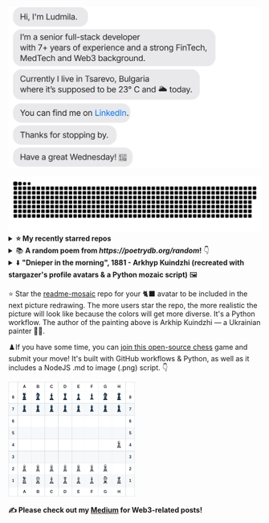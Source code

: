 [![](https://raw.githubusercontent.com/milaabl/milaabl/main/chat.svg)](https://www.linkedin.com/in/ludmila-a-dev/)

<!-- https://github.com/milaabl/milaabl/assets/86361434/c35b0e6f-acf0-435e-920d-b90faa4788ad -->

<img alt="Snake eating my contributions for breakfast🧉" src="https://raw.githubusercontent.com/milaabl/milaabl-readme/preview/github-contribution-grid-snake.svg" />

<details>
<summary>
  <strong>⭐ My recently starred repos </strong>
</summary>
  
<!-- Starred repos start -->
| Name | Url | Stars | Description |
| --- | --- |  --- |  --- |
| Xunzhuo/Xunzhuo|https://github.com/Xunzhuo/Xunzhuo|37|About me|
| zcaceres/interview-prep|https://github.com/zcaceres/interview-prep|1|algos, data structures etc.|
| zcaceres/snoop|https://github.com/zcaceres/snoop|3|Like grep or ack... for the DOM|
| zcaceres/zcaceres|https://github.com/zcaceres/zcaceres|2|Super secret Github profile README thing|
| zcaceres/dotfiles|https://github.com/zcaceres/dotfiles|2|System setup w/dotfiles, tools, and apps automated with Ansible. Forever a WIP.|
| glitch-txs/walletconnect-cafe|https://github.com/glitch-txs/walletconnect-cafe|2|Ethereum-provider implementation with Cafe (global state manager)|
| glitch-txs/metamask-csp-firefox|https://github.com/glitch-txs/metamask-csp-firefox|4|MetaMask is blocked by Firefox when using CSP|
| glitch-txs/next-auth|https://github.com/glitch-txs/next-auth|1|Authentication for the Web.|
| michaelsbradleyjr/nim-notcurses|https://github.com/michaelsbradleyjr/nim-notcurses|26|Nim wrapper for Notcurses: blingful TUIs and character graphics|
| arianXdev/hardhat-jest|https://github.com/arianXdev/hardhat-jest|10|A Hardhat plugin that allows you to use Jest easily!|
| przemek890/Gender_prediction|https://github.com/przemek890/Gender_prediction|4|An application that utilizes camera input to predict a person's gender using a convolutional layer in PyTorch.|
| pieralukasz/pixel-recruitment-task|https://github.com/pieralukasz/pixel-recruitment-task|1|Zadanie rekrutacyjne Pixel Technology|
| SaraRasoulian/oop-solid-patterns|https://github.com/SaraRasoulian/oop-solid-patterns|14|💎  An educational repository for OOP, SOLID and Design Patterns|
| BogdanMFometescu/resume-builder|https://github.com/BogdanMFometescu/resume-builder|13|Django-based web application that allows users to create, update, and export professional resumes.|
| 0xMimir/Advance-CNN-LSTM-Model-for-Cryptocurrency-Forecasting|https://github.com/0xMimir/Advance-CNN-LSTM-Model-for-Cryptocurrency-Forecasting|6|CNN LSTM model used for predicting cryptocurrencies|
| b-hristov/b-hristov|https://github.com/b-hristov/b-hristov|1||
| CloverGit/CloverGit|https://github.com/CloverGit/CloverGit|7||
| TatevKaren/TatevKaren-data-science-portfolio|https://github.com/TatevKaren/TatevKaren-data-science-portfolio|57|Data Science Portfolio of Tatev Karen Aslanyan including Case Studies and Research Projects that I have completed that solve business problems or introduce new products. Case Study papers, codes, and additional resources are all included.|
| PiotrRut/elonmusk-twitter-notifier|https://github.com/PiotrRut/elonmusk-twitter-notifier|62|AI driven e-mail notifier for tweets mentioning stock from Elon Musk 📈|
| Vendicated/Vencord|https://github.com/Vendicated/Vencord|6630|The cutest Discord client mod|
| yeoman/yo|https://github.com/yeoman/yo|3791|CLI tool for running Yeoman generators|
| matter-labs/zksync-era|https://github.com/matter-labs/zksync-era|2901|zkSync era|
| 0age/create2crunch|https://github.com/0age/create2crunch|420|A Rust program for finding salts that create gas-efficient Ethereum addresses via CREATE2.|
| joshstevens19/ethereum-multicall|https://github.com/joshstevens19/ethereum-multicall|335|Ability to call many ethereum constant function calls in 1 JSONRPC request|
| threshold-network/token-dashboard|https://github.com/threshold-network/token-dashboard|21||
| LimeChain/mongoose-immutable-plugin|https://github.com/LimeChain/mongoose-immutable-plugin|2|Mongoose plugin guarding fields from modifications|
| ankitects/anki|https://github.com/ankitects/anki|17188|Anki's shared backend and web components, and the Qt frontend|
| lightningnetwork/lnd|https://github.com/lightningnetwork/lnd|7484|Lightning Network Daemon ⚡️|
| CoNarrative/mongo-immutable|https://github.com/CoNarrative/mongo-immutable|10|Immutable MongoDB.|
| lightningdevkit/rust-lightning|https://github.com/lightningdevkit/rust-lightning|1081|A highly modular Bitcoin Lightning library written in Rust. It's rust-lightning, not Rusty's Lightning!|

<!-- Starred repos end -->

</details>

<details>
  <summary>📚 <strong>A random poem from <em>https://poetrydb.org/random</em>!</strong> 👇 </summary>

<!-- Start poem -->
# 💮 An Hymn In Honour Of Beauty by *Edmund Spenser*

<p>
    AH whither, Love, wilt thou now carry me?<br/>What wontless fury dost thou now inspire<br/>Into my feeble breast, too full of thee?<br/>Whilst seeking to aslake thy raging fire,<br/>Thou in me kindlest much more great desire,<br/>And up aloft above my strength dost raise<br/>The wondrous matter of my fire to praise.<br/><br/>That as I erst in praise of thine own name,<br/>So now in honour of thy mother dear,<br/>An honourable hymn I eke should frame,<br/>And with the brightness of her beauty clear,<br/>The ravish'd hearts of gazeful men might rear<br/>To admiration of that heavenly light,<br/>From whence proceeds such soul-enchanting might.<br/><br/>Thereto do thou, great goddess, queen of beauty,<br/>Mother of love, and of all world's delight,<br/>Without whose sovereign grace and kindly duty<br/>Nothing on earth seems fair to fleshly sight,<br/>Do thou vouchsafe with thy love-kindling light<br/>T' illuminate my dim and dulled eyne,<br/>And beautify this sacred hymn of thine:<br/><br/>That both to thee, to whom I mean it most,<br/>And eke to her, whose fair immortal beam<br/>Hath darted fire into my feeble ghost,<br/>That now it wasted is with woes extreme,<br/>It may so please, that she at length will stream<br/>Some dew of grace into my withered heart,<br/>After long sorrow and consuming smart.<br/><br/>WHAT time this world's great Workmaster did cast<br/>To make all things such as we now behold,<br/>It seems that he before his eyes had plac'd<br/>A goodly pattern, to whose perfect mould<br/>He fashion'd them as comely as he could;<br/>That now so fair and seemly they appear,<br/>As nought may be amended anywhere.<br/><br/>That wondrous pattern, wheresoe'er it be,<br/>Whether in earth laid up in secret store,<br/>Or else in heaven, that no man may it see<br/>With sinful eyes, for fear it to deflore,<br/>Is perfect Beauty, which all men adore;<br/>Whose face and feature doth so much excel<br/>All mortal sense, that none the same may tell.<br/><br/>Thereof as every earthly thing partakes<br/>Or more or less, by influence divine,<br/>So it more fair accordingly it makes,<br/>And the gross matter of this earthly mine,<br/>Which clotheth it, thereafter doth refine,<br/>Doing away the dross which dims the light<br/>Of that fair beam which therein is empight.<br/><br/>For, through infusion of celestial power,<br/>The duller earth it quick'neth with delight,<br/>And lifeful spirits privily doth pour<br/>Through all the parts, that to the looker's sight<br/>They seem to please. That is thy sovereign might,<br/>O Cyprian queen, which flowing from the beam<br/>Of thy bright star, thou into them dost stream.<br/><br/>That is the thing which giveth pleasant grace<br/>To all things fair, that kindleth lively fire,<br/>Light of thy lamp, which, shining in the face,<br/>Thence to the soul darts amorous desire,<br/>And robs the hearts of those which it admire;<br/>Therewith thou pointest thy son's poison'd arrow,<br/>That wounds the life, and wastes the inmost marrow.<br/><br/>How vainly then do idle wits invent,<br/>That beauty is nought else but mixture made<br/>Of colours fair, and goodly temp'rament<br/>Of pure complexions, that shall quickly fade<br/>And pass away, like to a summer's shade;<br/>Or that it is but comely composition<br/>Of parts well measur'd, with meet disposition.<br/><br/>Hath white and red in it such wondrous power,<br/>That it can pierce through th' eyes unto the heart,<br/>And therein stir such rage and restless stour,<br/>As nought but death can stint his dolour's smart?<br/>Or can proportion of the outward part<br/>Move such affection in the inward mind,<br/>That it can rob both sense and reason blind?<br/><br/>Why do not then the blossoms of the field,<br/>Which are array'd with much more orient hue,<br/>And to the sense most dainty odours yield,<br/>Work like impression in the looker's view?<br/>Or why do not fair pictures like power shew,<br/>In which oft-times we nature see of art<br/>Excell'd, in perfect limning every part?<br/><br/>But ah, believe me, there is more than so,<br/>That works such wonders in the minds of men;<br/>I, that have often prov'd, too well it know,<br/>And whoso list the like assays to ken,<br/>Shall find by trial, and confess it then,<br/>That beauty is not, as fond men misdeem,<br/>An outward shew of things, that only seem.<br/><br/>For that same goodly hue of white and red,<br/>With which the cheeks are sprinkled, shall decay,<br/>And those sweet rosy leaves, so fairly spread<br/>Upon the lips, shall fade and fall away<br/>To that they were, even to corrupted clay;<br/>That golden wire, those sparkling stars so bright,<br/>Shall turn to dust; and lose their goodly light.<br/><br/>But that fair lamp, from whose celestial ray<br/>That light proceeds, which kindleth lovers' fire,<br/>Shall never be extinguish'd nor decay;<br/>But when the vital spirits do expire,<br/>Unto her native planet shall retire;<br/>For it is heavenly born and cannot die,<br/>Being a parcel of the purest sky.<br/><br/>For when the soul, the which derived was,<br/>At first, out of that great immortal Spright,<br/>By whom all live to love, whilom did pass<br/>Down from the top of purest heaven's height<br/>To be embodied here, it then took light<br/>And lively spirits from that fairest star,<br/>Which lights the world forth from his fiery car.<br/><br/>Which power retaining still or more or less,<br/>When she in fleshly seed is eft enraced,<br/>Through every part she doth the same impress,<br/>According as the heavens have her graced,<br/>And frames her house, in which she will be placed,<br/>Fit for herself, adorning it with spoil<br/>Of th' heavenly riches which she robb'd erewhile.<br/><br/>Thereof it comes that these fair souls, which have<br/>The most resemblance of that heavenly light,<br/>Frame to themselves most beautiful and brave<br/>Their fleshly bower, most fit for their delight,<br/>And the gross matter by a sovereign might<br/>Tempers so trim, that it may well be seen<br/>A palace fit for such a virgin queen.<br/><br/>So every spirit, as it is most pure,<br/>And hath in it the more of heavenly light,<br/>So it the fairer body doth procure<br/>To habit in, and it more fairly dight<br/>With cheerful grace and amiable sight.<br/>For of the soul the body form doth take:<br/>For soul is form, and doth the body make.<br/><br/>Therefore wherever that thou dost behold<br/>A comely corpse, with beauty fair endued,<br/>Know this for certain, that the same doth hold<br/>A beauteous soul, with fair conditions thewed,<br/>Fit to receive the seed of virtue strewed.<br/>For all that fair is, is by nature good;<br/>That is a sign to know the gentle blood.<br/><br/>Yet oft it falls that many a gentle mind<br/>Dwells in deformed tabernacle drown'd,<br/>Either by chance, against the course of kind,<br/>Or through unaptness in the substance found,<br/>Which it assumed of some stubborn ground,<br/>That will not yield unto her form's direction,<br/>But is deform'd with some foul imperfection.<br/><br/>And oft it falls, (ay me, the more to rue)<br/>That goodly beauty, albe heavenly born,<br/>Is foul abus'd, and that celestial hue,<br/>Which doth the world with her delight adorn,<br/>Made but the bait of sin, and sinners' scorn,<br/>Whilst every one doth seek and sue to have it,<br/>But every one doth seek but to deprave it.<br/><br/>Yet nathëmore is that fair beauty's blame,<br/>But theirs that do abuse it unto ill:<br/>Nothing so good, but that through guilty shame<br/>May be corrupt, and wrested unto will:<br/>Natheless the soul is fair and beauteous still,<br/>However flesh{"e}s fault it filthy make;<br/>For things immortal no corruption take.<br/><br/>But ye fair dames, the world's dear ornaments<br/>And lively images of heaven's light,<br/>Let not your beams with such disparagements<br/>Be dimm'd, and your bright glory dark'ned quite;<br/>But mindful still of your first country's sight,<br/>Do still preserve your first informed grace,<br/>Whose shadow yet shines in your beauteous face.<br/><br/>Loathe that foul blot, that hellish firebrand,<br/>Disloyal lust, fair beauty's foulest blame,<br/>That base affections, which your ears would bland,<br/>Commend to you by love's abused name,<br/>But is indeed the bondslave of defame;<br/>Which will the garland of your glory mar,<br/>And quench the light of your bright shining star.<br/><br/>But gentle Love, that loyal is and true,<br/>Will more illumine your resplendent ray,<br/>And add more brightness to your goodly hue,<br/>From light of his pure fire; which, by like way<br/>Kindled of yours, your likeness doth display;<br/>Like as two mirrors, by oppos'd reflection,<br/>Do both express the face's first impression.<br/><br/>Therefore, to make your beauty more appear,<br/>It you behoves to love, and forth to lay<br/>That heavenly riches which in you ye bear,<br/>That men the more admire their fountain may;<br/>For else what booteth that celestial ray,<br/>If it in darkness be enshrined ever,<br/>That it of loving eyes be viewed never?<br/><br/>But, in your choice of loves, this well advise,<br/>That likest to yourselves ye them select,<br/>The which your forms' first source may sympathize,<br/>And with like beauty's parts be inly deckt;<br/>For, if you loosely love without respect,<br/>It is no love, but a discordant war,<br/>Whose unlike parts amongst themselves do jar.<br/><br/>For love is a celestial harmony<br/>Of likely hearts compos'd of stars' concent,<br/>Which join together in sweet sympathy,<br/>To work each other's joy and true content,<br/>Which they have harbour'd since their first descent<br/>Out of their heavenly bowers, where they did see<br/>And know each other here belov'd to be.<br/><br/>Then wrong it were that any other twain<br/>Should in love's gentle band combined be<br/>But those whom Heaven did at first ordain,<br/>And made out of one mould the more t' agree;<br/>For all that like the beauty which they see,<br/>Straight do not love; for love is not so light<br/>As straight to burn at first beholder's sight.<br/><br/>But they, which love indeed, look otherwise,<br/>With pure regard and spotless true intent,<br/>Drawing out of the object of their eyes<br/>A more refined form, which they present<br/>Unto their mind, void of all blemishment;<br/>Which it reducing to her first perfection,<br/>Beholdeth free from flesh's frail infection.<br/><br/>And then conforming it unto the light,<br/>Which in itself it hath remaining still,<br/>Of that first Sun, yet sparkling in his sight,<br/>Thereof he fashions in his higher skill<br/>An heavenly beauty to his fancy's will;<br/>And it embracing in his mind entire,<br/>The mirror of his own thought doth admire.<br/><br/>Which seeing now so inly fair to be,<br/>As outward it appeareth to the eye,<br/>And with his spirit's proportion to agree,<br/>He thereon fixeth all his fantasy,<br/>And fully setteth his felicity;<br/>Counting it fairer than it is indeed,<br/>And yet indeed her fairness doth exceed.<br/><br/>For lovers' eyes more sharply sighted be<br/>Than other men's, and in dear love's delight<br/>See more than any other eyes can see,<br/>Through mutual receipt of beam{"e}s bright,<br/>Which carry privy message to the spright,<br/>And to their eyes that inmost fair display,<br/>As plain as light discovers dawning day.<br/><br/>Therein they see, through amorous eye-glances,<br/>Armies of loves still flying to and fro,<br/>Which dart at them their little fiery lances;<br/>Whom having wounded, back again they go,<br/>Carrying compassion to their lovely foe;<br/>Who, seeing her fair eyes' so sharp effect,<br/>Cures all their sorrows with one sweet aspect.<br/><br/>In which how many wonders do they rede<br/>To their conceit, that others never see,<br/>Now of her smiles, with which their souls they feed,<br/>Like gods with nectar in their banquets free;<br/>Now of her looks, which like to cordials be;<br/>But when her words' embássade forth she sends,<br/>Lord, how sweet music that unto them lends.<br/><br/>Sometimes upon her forehead they behold<br/>A thousand graces masking in delight;<br/>Sometimes within her eyelids they unfold<br/>Ten thousand sweet belgards, which to their sight<br/>Do seem like twinkling stars in frosty night;<br/>But on her lips, like rosy buds in May,<br/>So many millions of chaste pleasures play.<br/><br/>All those, O Cytherea, and thousands more<br/>Thy handmaids be, which do on thee attend,<br/>To deck thy beauty with their dainties' store,<br/>That may it more to mortal eyes commend,<br/>And make it more admir'd of foe and friend:<br/>That in men's hearts thou may'st thy throne install,<br/>And spread thy lovely kingdom over all.<br/><br/>Then Iö, triumph! O great Beauty's Queen,<br/>Advance the banner of thy conquest high,<br/>That all this world, the which thy vassals bene,<br/>May draw to thee, and with due fealty<br/>Adore the power of thy great majesty,<br/>Singing this hymn in honour of thy name,<br/>Compil'd by me, which thy poor liegeman am.<br/><br/>In lieu whereof grant, O great sovereign,<br/>That she whose conquering beauty doth captive<br/>My trembling heart in her eternal chain,<br/>One drop of grace at length will to me give,<br/>That I her bounden thrall by her may live,<br/>And this same life, which first fro me she reaved,<br/>May owe to her, of whom I it received.<br/><br/>And you, fair Venus' darling, my dear dread,<br/>Fresh flower of grace, great goddess of my life,<br/>When your fair eyes these fearful lines shall read,<br/>Deign to let fall one drop of due relief,<br/>That may recure my heart's long pining grief,<br/>And shew what wondrous power your beauty hath,<br/>That can restore a damned wight from death.
</p>

***
<!-- End poem -->
</details>

<details>
<summary>
  ⬇️ <strong>"Dnieper in the morning", 1881 - Arkhyp Kuindzhi (recreated with stargazer's profile avatars & a Python mozaic script)</strong> 🖼️
</summary>

<img width="49%" src="https://raw.githubusercontent.com/milaabl/readme-mosaic/main/data/input.jpg" alt="Original picture"/>
<img width="49%" src="https://raw.githubusercontent.com/milaabl/readme-mosaic/main/data/output.jpg" alt="Output picture"/>
<img width="70%" src="https://raw.githubusercontent.com/milaabl/readme-mosaic/main/data/output.gif" alt="Output GIF"/>
</details>

⭐ Star the [readme-mosaic](https://github.com/milaabl/readme-mosaic) repo for your 🐈‍⬛ avatar to be included in the next picture redrawing. The more users star the repo, the more realistic the picture will look like because the colors will get more diverse. It's a Python workflow. The author of the painting above is Arkhip Kuindzhi — a Ukrainian painter 💙💛.

♟️If you have some time, you can [join this open-source chess](https://github.com/milaabl/readme-chess) game and submit your move! It's built with GitHub workflows & Python, as well as it includes a NodeJS .md to image (.png) script. 👇

<a href="https://github.com/milaabl/readme-chess/blob/master/README.md"><img src="https://raw.githubusercontent.com/milaabl/readme-chess/master/chess.png" alt="README chess dynamic game preview" width="50%" /></a>

<strong>✍️ Please check out my <a href="https://medium.com/@milaabl2405">Medium</a> for Web3-related posts!</strong>
